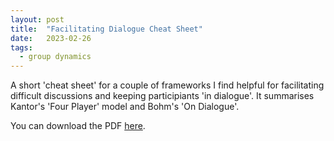 ```yaml
---
layout: post
title:  "Facilitating Dialogue Cheat Sheet"
date:   2023-02-26
tags:
  - group dynamics
---
```

A short 'cheat sheet' for a couple of frameworks I find helpful for facilitating difficult discussions and keeping participiants 'in dialogue'. It summarises Kantor's 'Four Player' model and Bohm's 'On Dialogue'.

You can download the PDF [here](https://github.com/jbrunton/FacilitatingDialogueCheatSheet/raw/master/Facilitating_Dialogue_Cheat_Sheet.pdf).

<object
  data="/assets/facilitating-dialogue/Facilitating_Dialogue_Cheat_Sheet.pdf"
  type="application/pdf"
  style="width:100%; height: 600px;" frameborder="0">
</object>
